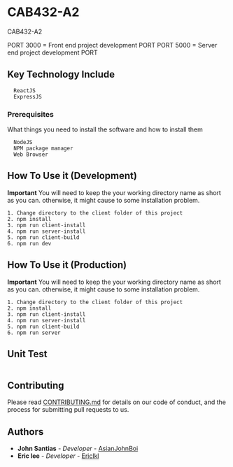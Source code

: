 # CAB432-A2
CAB432-A2

PORT 3000 = Front end project development PORT
PORT 5000 = Server end project development PORT

## Key Technology Include
```
  ReactJS
  ExpressJS
```
### Prerequisites

What things you need to install the software and how to install them

```
  NodeJS
  NPM package manager
  Web Browser
```

## How To Use it (Development)

**Important** You will need to keep the your working directory name as short as you can. otherwise, it might cause to some installation problem.

```
1. Change directory to the client folder of this project 
2. npm install
3. npm run client-install
4. npm run server-install
5. npm run client-build
6. npm run dev

```


## How To Use it (Production)

**Important** You will need to keep the your working directory name as short as you can. otherwise, it might cause to some installation problem.

```
1. Change directory to the client folder of this project 
2. npm install
3. npm run client-install
4. npm run server-install
5. npm run client-build
6. npm run server

```


## Unit Test

```

```

## Contributing

Please read [CONTRIBUTING.md](https://gist.github.com/PurpleBooth/b24679402957c63ec426) for details on our code of conduct, and the process for submitting pull requests to us.

## Authors

* **John Santias** - *Developer* - [AsianJohnBoi](https://github.com/AsianJohnBoi)
* **Eric lee** - *Developer* - [Ericlkl](https://github.com/Ericlkl)
